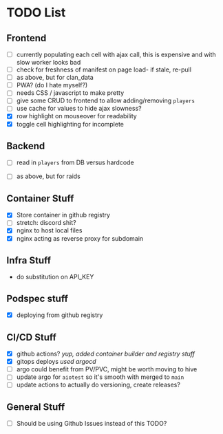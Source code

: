 # TODO List

## Frontend
- [ ] currently populating each cell with ajax call, this is expensive and with slow worker looks bad
- [ ] check for freshness of manifest on page load- if stale, re-pull
- [ ] as above, but for clan_data
- [ ] PWA? (do I hate myself?)
- [ ] needs CSS / javascript to make pretty
- [ ] give some CRUD to frontend to allow adding/removing `players`
- [ ] use cache for values to hide ajax slowness?
- [x] row highlight on mouseover for readability
- [x] toggle cell highlighting for incomplete

## Backend
- [ ] read in `players` from DB versus hardcode
- [ ] as above, but for raids


## Container Stuff
- [x] Store container in github registry
- [ ] stretch: discord shit?
- [x] nginx to host local files
- [x] nginx acting as reverse proxy for subdomain

## Infra Stuff
- do substitution on API_KEY 

## Podspec stuff
- [x] deploying from github registry

## CI/CD Stuff
- [x] github actions? _yup, added container builder and registry stuff_
- [x] gitops deploys _used argocd_
- [ ] argo could benefit from PV/PVC, might be worth moving to hive
- [ ] update argo for `aiotest` so it's smooth with merged to `main`
- [ ] update actions to actually do versioning, create releases?

## General Stuff
- [ ] Should be using Github Issues instead of this TODO?

